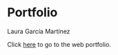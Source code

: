 # Portfolio
Laura García Martínez 

Click [here](https://lauragarciamartine4.wixsite.com/my-site/projects) to go to the web portfolio.
